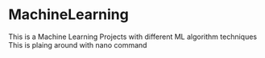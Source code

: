 # MachineLearning
This is a Machine Learning Projects with different ML algorithm techniques
This is plaing around with nano command
